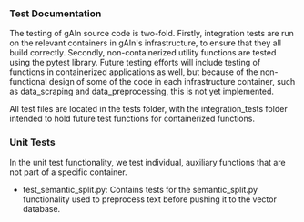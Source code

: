### Test Documentation

The testing of gAIn source code is two-fold. Firstly, integration tests are run on the relevant containers in gAIn's infrastructure, to ensure that they all build correctly. Secondly, non-containerized utility functions are tested using the pytest library. Future testing efforts will include testing of functions in containerized applications as well, but because of the non-functional design of some of the code in each infrastructure container, such as data_scraping and data_preprocessing, this is not yet implemented.

All test files are located in the tests folder, with the integration_tests folder intended to hold future test functions for containerized functions.

### Unit Tests

In the unit test functionality, we test individual, auxiliary functions that are not part of a specific container.

- test_semantic_split.py: Contains tests for the semantic_split.py functionality used to preprocess text before pushing it to the vector database.
